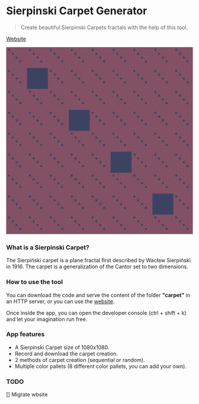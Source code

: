 # Sierpinski Carpet Generator
> Create beautiful Sierpinski Carpets fractals with the help of this tool.

[Website](https://carpet.nikcodes.xyz/)

![carpet example](asset/carpet.png)

### What is a Sierpinski Carpet?
The Sierpiński carpet is a plane fractal first described by Wacław Sierpiński in 1916. The carpet is a generalization of the Cantor set to two dimensions.

### How to use the tool
You can download the code and serve the content of the folder **"carpet"** in an HTTP server, or you can use the [website](https://carpet.nikcodes.xyz/).

Once inside the app, you can open the developer console (ctrl + shift + k) and let your imagination run free.

### App features
- A Sierpinski Carpet size of 1080x1080.
- Record and download the carpet creation.
- 2 methods of carpet creation (sequential or random).
- Multiple color pallets (8 different color pallets, you can add your own).

### TODO
[] Migrate wbsite